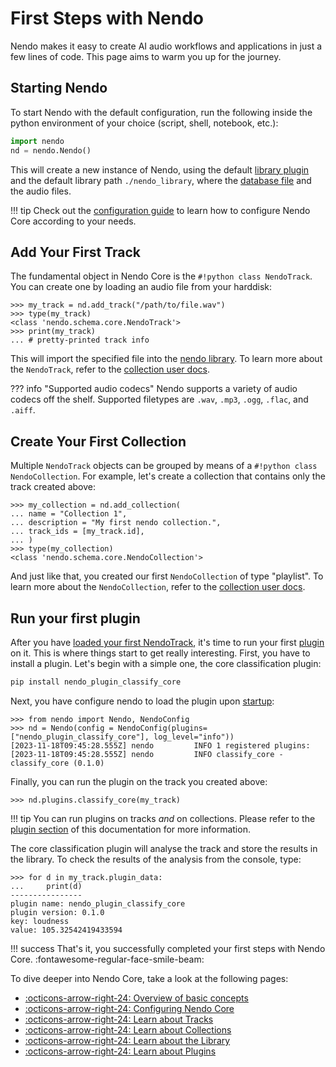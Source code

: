 # First Steps with Nendo

Nendo makes it easy to create AI audio workflows and applications in just a few lines of code. This page aims to warm you up for the journey.

## Starting Nendo

To start Nendo with the default configuration, run the following inside the python environment of your choice (script, shell, notebook, etc.): 

```python
import nendo
nd = nendo.Nendo()
```

This will create a new instance of Nendo, using the default [library plugin](library.md) and the default library path `./nendo_library`, where the [database file](https://duckdb.org/docs/connect) and the audio files.

!!! tip 
    Check out the [configuration guide](config.md) to learn how to configure Nendo Core according to your needs.

## Add Your First Track

The fundamental object in Nendo Core is the `#!python class NendoTrack`. You can create one by loading an audio file from your harddisk:

```pycon
>>> my_track = nd.add_track("/path/to/file.wav")
>>> type(my_track)
<class 'nendo.schema.core.NendoTrack'>
>>> print(my_track)
... # pretty-printed track info
```

This will import the specified file into the [nendo library](library.md). To learn more about the `NendoTrack`, refer to the [collection user docs](tracks.md).

??? info "Supported audio codecs"
    Nendo supports a variety of audio codecs off the shelf. Supported filetypes are `.wav`, `.mp3`, `.ogg`, `.flac`, and `.aiff`.

## Create Your First Collection

Multiple `NendoTrack` objects can be grouped by means of a `#!python class NendoCollection`. For example, let's create a collection that contains only the track created above:

```pycon
>>> my_collection = nd.add_collection(
... name = "Collection 1",
... description = "My first nendo collection.",
... track_ids = [my_track.id],
... )
>>> type(my_collection)
<class 'nendo.schema.core.NendoCollection'>
```

And just like that, you created our first `NendoCollection` of type "playlist". To learn more about the `NendoCollection`, refer to the [collection user docs](collections.md).

## Run your first plugin

After you have [loaded your first NendoTrack](#managing-audio-files), it's time to run your first [plugin](../plugins.md) on it. This is where things start to get really interesting. First, you have to install a plugin. Let's begin with a simple one, the core classification plugin:

```bash
pip install nendo_plugin_classify_core
```

Next, you have configure nendo to load the plugin upon [startup](#starting-nendo):

```pycon
>>> from nendo import Nendo, NendoConfig
>>> nd = Nendo(config = NendoConfig(plugins=["nendo_plugin_classify_core"], log_level="info"))
[2023-11-18T09:45:28.555Z] nendo         INFO 1 registered plugins:
[2023-11-18T09:45:28.555Z] nendo         INFO classify_core - classify_core (0.1.0)
```

Finally, you can run the plugin on the track you created above:

```pycon
>>> nd.plugins.classify_core(my_track)
```

!!! tip
    You can run plugins on tracks _and_ on collections. Please refer to the [plugin section](../plugins.md) of this documentation for more information.

The core classification plugin will analyse the track and store the results in the library. To check the results of the analysis from the console, type:

```pycon
>>> for d in my_track.plugin_data:
...     print(d)
----------------
plugin name: nendo_plugin_classify_core
plugin version: 0.1.0
key: loudness
value: 105.32542419433594
```

!!! success
    That's it, you successfully completed your first steps with Nendo Core. :fontawesome-regular-face-smile-beam:

To dive deeper into Nendo Core, take a look at the following pages:

- [:octicons-arrow-right-24: Overview of basic concepts](concepts.md)
- [:octicons-arrow-right-24: Configuring Nendo Core](config.md)
- [:octicons-arrow-right-24: Learn about Tracks](tracks.md)
- [:octicons-arrow-right-24: Learn about Collections](collections.md)
- [:octicons-arrow-right-24: Learn about the Library](library.md)
- [:octicons-arrow-right-24: Learn about Plugins](../plugins.md)
